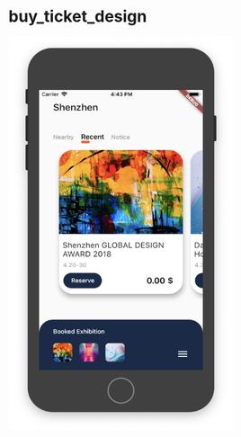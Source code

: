 # buy_ticket_design
<img src="https://github.com/SonQBChau/buy_ticket_design/blob/master/ss.png" width="400" height="700">
